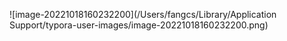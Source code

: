 ![image-20221018160232200](/Users/fangcs/Library/Application Support/typora-user-images/image-20221018160232200.png)

